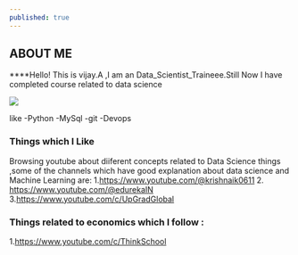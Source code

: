 ```yaml
---
published: true
---
```

## ABOUT ME
 
****Hello!
This is vijay.A ,I am an Data_Scientist_Traineee.Still Now I have completed course related to data science 


![]({{site.baseurl}}/https://avatars.githubusercontent.com/u/95134629?s=400&u=ddd6ae2d839c812a05fc7a827d54d505032fa234&v=4)

like
-Python
-MySql
-git
-Devops

### Things which I Like

Browsing youtube about diiferent concepts related to Data Science things ,some of the channels which have good explanation about data science and Machine Learning are:
1.https://www.youtube.com/@krishnaik0611
2. https://www.youtube.com/@edurekaIN
3.https://www.youtube.com/c/UpGradGlobal

### Things related to economics which I follow :
1.https://www.youtube.com/c/ThinkSchool
